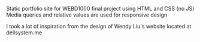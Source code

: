 Static portfolio site for WEBD1000 final project using HTML and CSS (no JS)
Media queries and relative values are used for responsive design

I took a lot of inspiration from the design of Wendy Liu's website located at dellsystem.me
